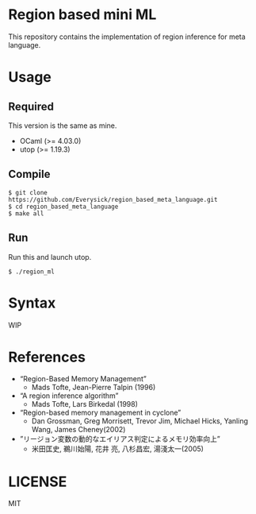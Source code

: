 # Region based mini ML

This repository contains the implementation of region inference for meta language.

# Usage

## Required

This version is the same as mine.

- OCaml (>= 4.03.0)
- utop (>= 1.19.3)

## Compile

```
$ git clone https://github.com/Everysick/region_based_meta_language.git
$ cd region_based_meta_language
$ make all
```

## Run

Run this and launch utop.

```
$ ./region_ml
```

# Syntax

WIP

# References

- “Region-Based Memory Management”
  - Mads Tofte, Jean-Pierre Talpin (1996)
- “A region inference algorithm”
  - Mads Tofte, Lars Birkedal (1998)
- “Region-based memory management in cyclone”
  - Dan Grossman, Greg Morrisett, Trevor Jim, Michael Hicks, Yanling Wang, James Cheney(2002)
- ”リージョン変数の動的なエイリアス判定によるメモリ効率向上”
  - 米田匡史, 鵜川始陽, 花井 亮, 八杉昌宏, 湯淺太一(2005)

# LICENSE

MIT
